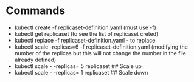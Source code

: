 # Commands

- kubectl create -f replicaset-definition.yaml   (must use -f)  <br />
- kubectl get replicaset (to see the list of replicaset creted)  <br />
- kubectl replace -f  replicaset-definition.yaml  - to replace  <br /> 
- kubectl scale -replicas=6 -f replicaset-definition.yaml (modifying the number of the replicas but this will not change the number in the file already defined)  <br />
- kubectl scale - -replicas= 5 replicaset <replicaset name>   ## Scale up  <br />
- kubectl scale - -replicas= 1 replicaset <replicaset name>   ## Scale down  <br />
